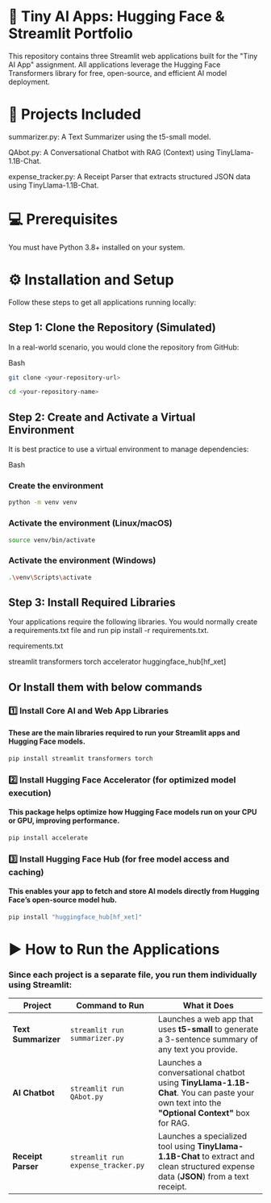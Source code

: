 # 🤖 Tiny AI Apps: Hugging Face & Streamlit Portfolio
This repository contains three Streamlit web applications built for the "Tiny AI App" assignment. All applications leverage the Hugging Face Transformers library for free, open-source, and efficient AI model deployment.

# 🚀 Projects Included
summarizer.py: A Text Summarizer using the t5-small model.

QAbot.py: A Conversational Chatbot with RAG (Context) using TinyLlama-1.1B-Chat.

expense_tracker.py: A Receipt Parser that extracts structured JSON data using TinyLlama-1.1B-Chat.

# 💻 Prerequisites
You must have Python 3.8+ installed on your system.

# ⚙️ Installation and Setup
Follow these steps to get all applications running locally:

## Step 1: Clone the Repository (Simulated)
In a real-world scenario, you would clone the repository from GitHub:

Bash
```bash
git clone <your-repository-url>
```
```bash
cd <your-repository-name>
```
## Step 2: Create and Activate a Virtual Environment
It is best practice to use a virtual environment to manage dependencies:

Bash

### Create the environment
```bash
python -m venv venv
```
### Activate the environment (Linux/macOS)
```bash
source venv/bin/activate
```
### Activate the environment (Windows)
```bash
.\venv\Scripts\activate
```

## Step 3: Install Required Libraries
Your applications require the following libraries. You would normally create a requirements.txt file and run pip install -r requirements.txt.

requirements.txt

streamlit
transformers
torch
accelerator
huggingface_hub[hf_xet]

## Or Install them with below commands

### 1️⃣ Install Core AI and Web App Libraries
#### These are the main libraries required to run your Streamlit apps and Hugging Face models.

```bash
pip install streamlit transformers torch
```

### 2️⃣ Install Hugging Face Accelerator (for optimized model execution)
#### This package helps optimize how Hugging Face models run on your CPU or GPU, improving performance.
```bash
pip install accelerate
```

### 3️⃣ Install Hugging Face Hub (for free model access and caching)
#### This enables your app to fetch and store AI models directly from Hugging Face’s open-source model hub.

```bash
pip install "huggingface_hub[hf_xet]"
```

# ▶️ How to Run the Applications
### Since each project is a separate file, you run them individually using Streamlit:

<table> <thead> <tr> <th>Project</th> <th>Command to Run</th> <th>What it Does</th> </tr> </thead> <tbody> <tr> <td><strong>Text Summarizer</strong></td> <td><code>streamlit run summarizer.py</code></td> <td>Launches a web app that uses <strong>t5-small</strong> to generate a 3-sentence summary of any text you provide.</td> </tr> <tr> <td><strong>AI Chatbot</strong></td> <td><code>streamlit run QAbot.py</code></td> <td>Launches a conversational chatbot using <strong>TinyLlama-1.1B-Chat</strong>. You can paste your own text into the <strong>"Optional Context"</strong> box for RAG.</td> </tr> <tr> <td><strong>Receipt Parser</strong></td> <td><code>streamlit run expense_tracker.py</code></td> <td>Launches a specialized tool using <strong>TinyLlama-1.1B-Chat</strong> to extract and clean structured expense data (<strong>JSON</strong>) from a text receipt.</td> </tr> </tbody> </table>